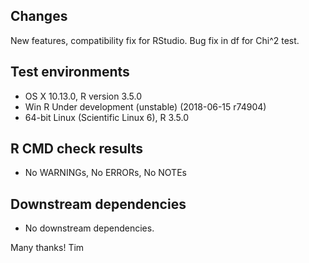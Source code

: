 ## Changes

New features, compatibility fix for RStudio. Bug fix in df for Chi^2 test.

## Test environments
* OS X 10.13.0, R version 3.5.0
* Win R Under development (unstable) (2018-06-15 r74904)
* 64-bit Linux (Scientific Linux 6), R 3.5.0

## R CMD check results
* No WARNINGs, No ERRORs, No NOTEs

## Downstream dependencies
* No downstream dependencies.

Many thanks!
Tim